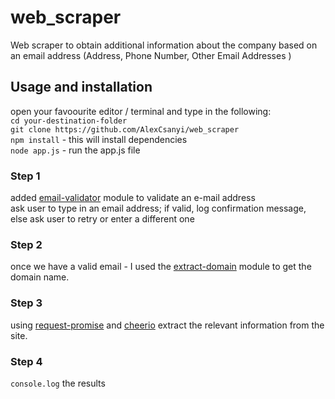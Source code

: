 # web_scraper

Web scraper to obtain additional information about the company based on an email address (Address, Phone Number, Other Email Addresses )

## Usage and installation

open your favoourite editor / terminal and type in the following:  
`cd your-destination-folder`  
`git clone https://github.com/AlexCsanyi/web_scraper`  
`npm install` - this will install dependencies  
`node app.js` - run the app.js file

### Step 1

added [email-validator](https://www.npmjs.com/package/email-validator) module to validate an e-mail address  
ask user to type in an email address; if valid, log confirmation message, else ask user to retry or enter a different one

### Step 2

once we have a valid email - I used the [extract-domain](https://www.npmjs.com/package/extract-domain) module to get the domain name.

### Step 3

using [request-promise](https://github.com/request/request-promise) and [cheerio](https://github.com/cheeriojs/cheerio) extract the relevant information from the site.

### Step 4

`console.log` the results
